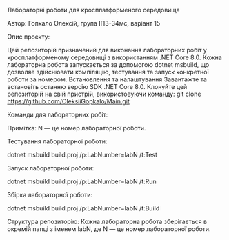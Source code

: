 Лабораторні роботи для кросплатформеного середовища

Автор:
Гопкало Олексій, група ІПЗ-34мс, варіант 15

Опис проєкту:

Цей репозиторій призначений для виконання лабораторних робіт у кросплатформеному середовищі з використанням .NET Core 8.0.
Кожна лабораторна робота запускається за допомогою dotnet msbuild, що дозволяє здійснювати компіляцію, тестування та запуск конкретної роботи за номером.
Встановлення та налаштування
Завантажте та встановіть останню версію SDK .NET Core 8.0.
Клонуйте цей репозиторій на свій пристрій, використовуючи команду:
git clone https://github.com/OleksiiGopkalo/Main.git

Команди для лабораторних робіт:

Примітка: N — це номер лабораторної роботи.

Тестування лабораторної роботи:

dotnet msbuild build.proj /p:LabNumber=labN /t:Test

Запуск лабораторної роботи:

dotnet msbuild build.proj /p:LabNumber=labN /t:Run

Збірка лабораторної роботи:

dotnet msbuild build.proj /p:LabNumber=labN /t:Build

Структура репозиторію:
Кожна лабораторна робота зберігається в окремій папці з іменем labN, де N — це номер лабораторної роботи.
